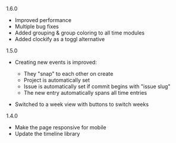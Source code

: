 1.6.0

- Improved performance
- Multiple bug fixes
- Added grouping & group coloring to all time modules
- Added clockify as a toggl alternative

1.5.0

- Creating new events is improved:
  - They "snap" to each other on create
  - Project is automatically set
  - Issue is automatically set if commit begins with "issue slug"
  - The new entry automatically spans all time entries

- Switched to a week view with buttons to switch weeks


1.4.0

- Make the page responsive for mobile
- Update the timeline library
